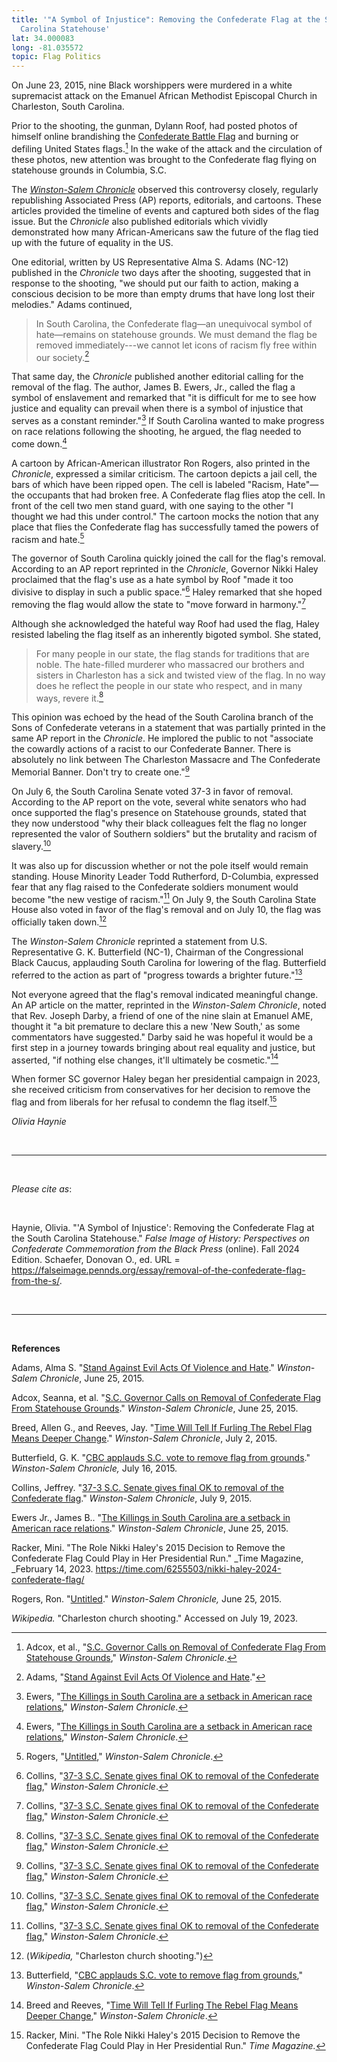 ```yaml
---
title: '"A Symbol of Injustice": Removing the Confederate Flag at the South
  Carolina Statehouse'
lat: 34.000083
long: -81.035572
topic: Flag Politics
---
```

On June 23, 2015, nine Black worshippers were murdered in a white supremacist attack on the Emanuel African Methodist Episcopal Church in Charleston, South Carolina.

Prior to the shooting, the gunman, Dylann Roof, had posted photos of himself online brandishing the [Confederate Battle Flag](https://falseimage.pennds.org/essay/Stars-and-Bars-vs-Stars-and-Stripes) and burning or defiling United States flags.[^1] In the wake of the attack and the circulation of these photos, new attention was brought to the Confederate flag flying on statehouse grounds in Columbia, S.C.

The *[Winston-Salem Chronicle](https://www.digitalnc.org/newspapers/winston-salem-chronicle-winston-salem-n-c/)* observed this controversy closely, regularly republishing Associated Press (AP) reports, editorials, and cartoons. These articles provided the timeline of events and captured both sides of the flag issue. But the *Chronicle* also published editorials which vividly demonstrated how many African-Americans saw the future of the flag tied up with the future of equality in the US.

One editorial, written by US Representative Alma S. Adams (NC-12) published in the *Chronicle* two days after the shooting, suggested that in response to the shooting, "we should put our faith to action, making a conscious decision to be more than empty drums that have long lost their melodies." Adams continued,

> In South Carolina, the Confederate flag—an unequivocal symbol of hate—remains on statehouse grounds. We must demand the flag be removed immediately---we cannot let icons of racism fly free within our society.[^2]

That same day, the *Chronicle* published another editorial calling for the removal of the flag. The author, James B. Ewers, Jr., called the flag a symbol of enslavement and remarked that "it is difficult for me to see how justice and equality can prevail when there is a symbol of injustice that serves as a constant reminder."[^3] If South Carolina wanted to make progress on race relations following the shooting, he argued, the flag needed to come down.[^4]

A cartoon by African-American illustrator Ron Rogers, also printed in the *Chronicle*, expressed a similar criticism. The cartoon depicts a jail cell, the bars of which have been ripped open. The cell is labeled "Racism, Hate"—the occupants that had broken free. A Confederate flag flies atop the cell. In front of the cell two men stand guard, with one saying to the other "I thought we had this under control." The cartoon mocks the notion that any place that flies the Confederate flag has successfully tamed the powers of racism and hate.[^5]

The governor of South Carolina quickly joined the call for the flag's removal. According to an AP report reprinted in the *Chronicle*, Governor Nikki Haley proclaimed that the flag's use as a hate symbol by Roof "made it too divisive to display in such a public space."[^6] Haley remarked that she hoped removing the flag would allow the state to "move forward in harmony."[^7]

Although she acknowledged the hateful way Roof had used the flag, Haley resisted labeling the flag itself as an inherently bigoted symbol. She stated,

> For many people in our state, the flag stands for traditions that are noble. The hate-filled murderer who massacred our brothers and sisters in Charleston has a sick and twisted view of the flag. In no way does he reflect the people in our state who respect, and in many ways, revere it.[^8]

This opinion was echoed by the head of the South Carolina branch of the Sons of Confederate veterans in a statement that was partially printed in the same AP report in the *Chronicle*. He implored the public to not "associate the cowardly actions of a racist to our Confederate Banner. There is absolutely no link between The Charleston Massacre and The Confederate Memorial Banner. Don't try to create one."[^9]

On July 6, the South Carolina Senate voted 37-3 in favor of removal. According to the AP report on the vote, several white senators who had once supported the flag's presence on Statehouse grounds, stated that they now understood "why their black colleagues felt the flag no longer represented the valor of Southern soldiers" but the brutality and racism of slavery.[^10]

It was also up for discussion whether or not the pole itself would
remain standing. House Minority Leader Todd Rutherford, D-Columbia,
expressed fear that any flag raised to the Confederate soldiers monument
would become "the new vestige of racism."[^11] On July 9, the South
Carolina State House also voted in favor of the flag's removal and on
July 10, the flag was officially taken down.[^12]

The *Winston-Salem Chronicle* reprinted a statement from U.S. Representative G. K. Butterfield (NC-1), Chairman of the Congressional Black Caucus, applauding South Carolina for lowering of the flag. Butterfield referred to the action as part of "progress towards a brighter future."[^13]

Not everyone agreed that the flag's removal indicated meaningful change. An AP article on the matter, reprinted in the *Winston-Salem Chronicle*, noted that Rev. Joseph Darby, a friend of one of the nine slain at Emanuel AME, thought it "a bit premature to declare this a new 'New South,' as some commentators have suggested." Darby said he was hopeful it would be a first step in a journey towards bringing about real equality and justice, but asserted, "if nothing else changes, it'll ultimately be cosmetic."[^14]

When former SC governor Haley began her presidential campaign in 2023, she received criticism from conservatives for her decision to remove the flag and from liberals for her refusal to condemn the flag itself.[^15]

*Olivia Haynie*

<br>

<hr>

<br>

*Please cite as*: 

<br>

Haynie, Olivia. "'A Symbol of Injustice': Removing the Confederate Flag at the South Carolina Statehouse." *False Image of History: Perspectives on Confederate Commemoration from the Black Press* (online). Fall 2024 Edition. Schaefer, Donovan O., ed. URL = https://falseimage.pennds.org/essay/removal-of-the-confederate-flag-from-the-s/.

<br>

<hr>

<br>

**References**

Adams, Alma S. "[Stand Against Evil Acts Of Violence and Hate](https://www.digitalnc.org/newspapers/winston-salem-chronicle-winston-salem-n-c/)." *Winston-Salem Chronicle*, June 25, 2015.

Adcox, Seanna, et al. "[S.C. Governor Calls on Removal of Confederate Flag From Statehouse Grounds](https://www.digitalnc.org/newspapers/winston-salem-chronicle-winston-salem-n-c/)." *Winston-Salem Chronicle*, June 25, 2015.

Breed, Allen G., and Reeves, Jay. "[Time Will Tell If Furling The Rebel Flag Means Deeper Change](https://www.digitalnc.org/newspapers/winston-salem-chronicle-winston-salem-n-c/)." *Winston-Salem Chronicle*, July 2, 2015.

Butterfield, G. K. "[CBC applauds S.C. vote to remove flag from grounds](https://www.digitalnc.org/newspapers/winston-salem-chronicle-winston-salem-n-c/)." *Winston-Salem Chronicle,* July 16, 2015.

Collins, Jeffrey. "[37-3 S.C. Senate gives final OK to removal of the Confederate flag](https://www.digitalnc.org/newspapers/winston-salem-chronicle-winston-salem-n-c/)." *Winston-Salem Chronicle*, July 9, 2015.

Ewers Jr., James B.. "[The Killings in South Carolina are a setback in American race relations](https://www.digitalnc.org/newspapers/winston-salem-chronicle-winston-salem-n-c/)." *Winston-Salem Chronicle*, June 25, 2015.

Racker, Mini. "The Role Nikki Haley's 2015 Decision to Remove the Confederate Flag Could Play in Her Presidential Run." _Time Magazine, _February 14, 2023.
https://time.com/6255503/nikki-haley-2024-confederate-flag/

Rogers, Ron. "[Untitled](https://www.digitalnc.org/newspapers/winston-salem-chronicle-winston-salem-n-c/)." *Winston-Salem Chronicle,* June 25, 2015.

*Wikipedia.* "Charleston church shooting." Accessed on July 19, 2023.

[^1]: Adcox, et al., "[S.C. Governor Calls on Removal of Confederate Flag From Statehouse Grounds](https://www.digitalnc.org/newspapers/winston-salem-chronicle-winston-salem-n-c/)," *Winston-Salem Chronicle*.

[^2]: Adams, "[Stand Against Evil Acts Of Violence and Hate](https://www.digitalnc.org/newspapers/winston-salem-chronicle-winston-salem-n-c/)."

[^3]: Ewers, "[The Killings in South Carolina are a setback in American race relations](https://www.digitalnc.org/newspapers/winston-salem-chronicle-winston-salem-n-c/)," *Winston-Salem Chronicle*.

[^4]: Ewers, "[The Killings in South Carolina are a setback in American race relations](https://www.digitalnc.org/newspapers/winston-salem-chronicle-winston-salem-n-c/)," *Winston-Salem Chronicle*.

[^5]: Rogers, "[Untitled](https://www.digitalnc.org/newspapers/winston-salem-chronicle-winston-salem-n-c/)," *Winston-Salem Chronicle*.

[^6]: Collins, "[37-3 S.C. Senate gives final OK to removal of the Confederate flag](https://www.digitalnc.org/newspapers/winston-salem-chronicle-winston-salem-n-c/)," *Winston-Salem Chronicle*.

[^7]: Collins, "[37-3 S.C. Senate gives final OK to removal of the Confederate flag](https://www.digitalnc.org/newspapers/winston-salem-chronicle-winston-salem-n-c/)," *Winston-Salem Chronicle*.

[^8]: Collins, "[37-3 S.C. Senate gives final OK to removal of the Confederate flag](https://www.digitalnc.org/newspapers/winston-salem-chronicle-winston-salem-n-c/)," *Winston-Salem Chronicle*.

[^9]: Collins, "[37-3 S.C. Senate gives final OK to removal of the Confederate flag](https://www.digitalnc.org/newspapers/winston-salem-chronicle-winston-salem-n-c/)," *Winston-Salem Chronicle*.

[^10]: Collins, "[37-3 S.C. Senate gives final OK to removal of the Confederate flag](https://www.digitalnc.org/newspapers/winston-salem-chronicle-winston-salem-n-c/)," *Winston-Salem Chronicle*.

[^11]: Collins, "[37-3 S.C. Senate gives final OK to removal of the Confederate flag](https://www.digitalnc.org/newspapers/winston-salem-chronicle-winston-salem-n-c/)," *Winston-Salem Chronicle*.

[^12]: (*Wikipedia,* "Charleston church shooting.")

[^13]: Butterfield, "[CBC applauds S.C. vote to remove flag from grounds](https://www.digitalnc.org/newspapers/winston-salem-chronicle-winston-salem-n-c/)," *Winston-Salem Chronicle*.

[^14]: Breed and Reeves, "[Time Will Tell If Furling The Rebel Flag Means Deeper Change](https://www.digitalnc.org/newspapers/winston-salem-chronicle-winston-salem-n-c/)," *Winston-Salem Chronicle*.

[^15]: Racker, Mini. "The Role Nikki Haley's 2015 Decision to Remove the Confederate Flag Could Play in Her Presidential Run." *Time Magazine.*
